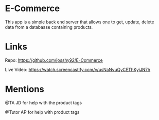 # E-Commerce
This app is a simple back end server that allows one to get, update, delete data from a databaase containing products.

# Links
Repo: https://github.com/josshy92/E-Commerce

Live Video:  https://watch.screencastify.com/v/usNaNvuQyCEThKyjJN7h

# Mentions
@TA JD for help with the product tags

@Tutor AP for help with product tags
